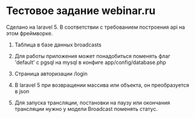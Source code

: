 # Тестовое задание webinar.ru

Сделано на laravel 5. В соответствии с требованием построения api на этом фреймворке.

1. Таблица в базе данных broadcasts

2. Для работы приложения может понадобиться поменять флаг 'default' с pgsql на mysql в конфиге app/config/database.php

3. Страница авторизации /login

4. В laravel 5 при возвращении массива или объекта, он преобразуется в json

5. Для запуска трансляции, постановки на паузу или окончания трансляции нужно у модели Broadcast поменять статус.